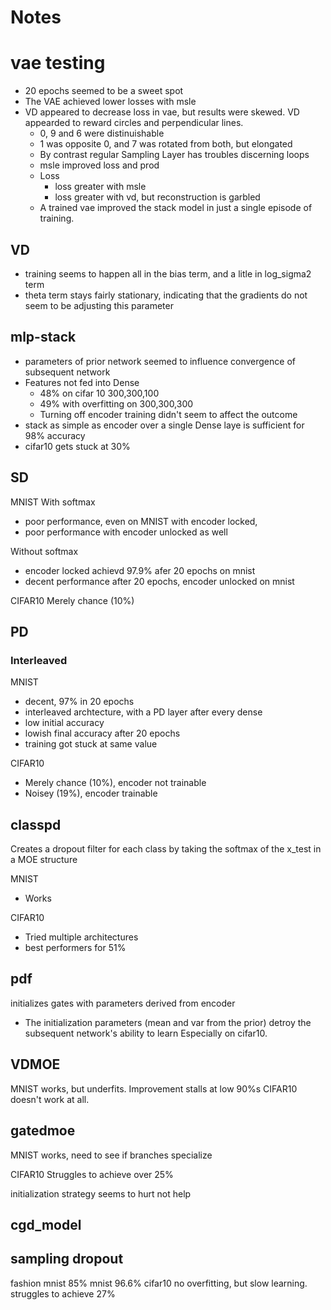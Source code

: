# Notes

# vae testing
- 20 epochs seemed to be a sweet spot
- The VAE achieved lower losses with msle
- VD appeared to decrease loss in vae, but results were skewed.  VD appearded to reward circles and perpendicular lines.
  - 0, 9 and 6 were distinuishable
  - 1 was opposite 0, and 7 was rotated from both, but elongated
  - By contrast regular Sampling Layer has troubles discerning loops
  - msle improved loss and prod
  - Loss
    - loss greater with msle
    - loss greater with vd, but reconstruction is garbled
  - A trained vae improved the stack model in just a single episode of training. 


## VD

- training seems to happen all in the bias term, and a litle in log_sigma2 term
- theta term stays fairly stationary, indicating that the gradients do not seem to be adjusting this parameter

## mlp-stack 

- parameters of prior network seemed to influence convergence of subsequent network
- Features not fed into Dense
  - 48% on cifar 10 300,300,100
  - 49% with overfitting on 300,300,300
  - Turning off encoder training didn't seem to affect the outcome
- stack as simple as encoder over a single Dense laye is sufficient for 98% accuracy
- cifar10 gets stuck at 30%

## SD

MNIST
With softmax
  - poor performance, even on MNIST with encoder locked, 
  - poor performance with encoder unlocked as well

Without softmax 
  - encoder locked achievd 97.9% afer 20 epochs on mnist
  - decent performance after 20 epochs, encoder unlocked on mnist


CIFAR10
Merely chance (10%)


## PD
### Interleaved

MNIST
- decent, 97% in 20 epochs
- interleaved archtecture, with a PD layer after every dense
- low initial accuracy
- lowish final accuracy after 20 epochs
- training got stuck at same value

CIFAR10
- Merely chance (10%), encoder not trainable
- Noisey (19%), encoder trainable


## classpd

Creates a dropout filter for each class by taking the softmax of the x_test in a MOE structure

MNIST
- Works

CIFAR10
- Tried multiple architectures
- best performers for 51%

## pdf

initializes gates with parameters derived from encoder
- The initialization parameters (mean and var from the prior) detroy the subsequent network's ability to learn Especially on cifar10.


## VDMOE

MNIST works, but underfits. Improvement stalls at low 90%s
CIFAR10 doesn't work at all.


## gatedmoe

MNIST
works, need to see if branches specialize

CIFAR10
Struggles to achieve over 25%

initialization strategy seems to hurt not help

## cgd_model


## sampling dropout
fashion mnist 85%
mnist 96.6%
cifar10 no overfitting, but slow learning. struggles to achieve 27%
